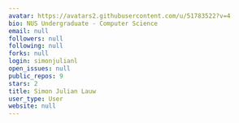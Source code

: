 ```yaml
---
avatar: https://avatars2.githubusercontent.com/u/51783522?v=4
bio: NUS Undergraduate - Computer Science
email: null
followers: null
following: null
forks: null
login: simonjulianl
open_issues: null
public_repos: 9
stars: 2
title: Simon Julian Lauw
user_type: User
website: null
---
```


